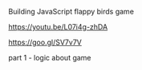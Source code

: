 Building JavaScript flappy birds game 

https://youtu.be/L07i4g-zhDA

https://goo.gl/SV7v7V


part 1 - logic about game<br>


